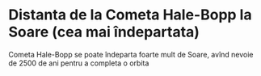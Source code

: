 # Distanta de la Cometa Hale-Bopp la Soare (cea mai îndepartata)

Cometa Hale-Bopp se poate îndeparta foarte mult de Soare, avînd nevoie de 2500
de ani pentru a completa o orbita
